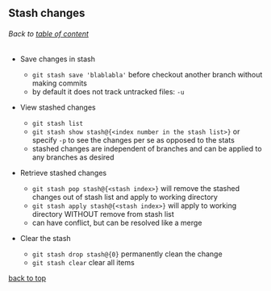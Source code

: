 ## Stash changes
###### Back to [table of content](https://github.com/ShumzZ/LearningNotes/blob/master/Git/GitEssentialTraining-LinkedIn.MD#table-of-contents)

- Save changes in stash
  - `git stash save 'blablabla'` before checkout another branch without making commits
  - by default it does not track untracked files: `-u`

- View stashed changes
  - `git stash list`
  - `git stash show stash@{<index number in the stash list>}` or specify `-p` to see the changes per se as opposed to the stats
  - stashed changes are independent of branches and can be applied to any branches as desired

- Retrieve stashed changes
  - `git stash pop stash@{<stash index>}` will remove the stashed changes out of stash list and apply to working directory
  - `git stash apply stash@{<stash index>}` will apply to working directory WITHOUT remove from stash list
  - can have conflict, but can be resolved like a merge

- Clear the stash
  - `git stash drop stash@{0}` permanently clean the change
  - `git stash clear` clear all items 


[back to top](#Stash-changes)
